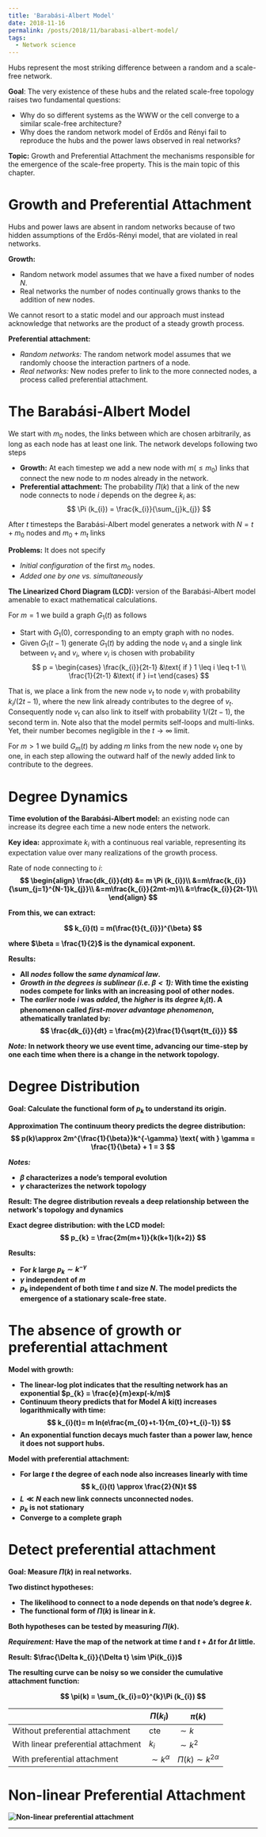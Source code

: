 ```yaml
---
title: 'Barabási-Albert Model'
date: 2018-11-16
permalink: /posts/2018/11/barabasi-albert-model/
tags:
  - Network science
---
```


Hubs represent the most striking difference between a random and a scale-free network.

<b>Goal</b>: The very existence of these hubs and the related scale-free topology raises two fundamental questions:

- Why do so different systems as the WWW or the cell converge to a similar scale-free architecture?
- Why does the random network model of Erdős and Rényi fail to reproduce the hubs and the power laws observed in real networks?

<b>Topic:</b> Growth and Preferential Attachment the mechanisms responsible for the emergence of the scale-free property. This is the main topic of this chapter.

# Growth and Preferential Attachment

Hubs and power laws are absent in random networks because of two hidden assumptions of the Erdős-Rényi model, that are violated in real networks.

<b>Growth:</b>
- Random network model assumes that we have a fixed number of nodes $N$.
- Real networks the number of nodes continually grows thanks to the addition of new nodes.

We cannot resort to a static model and our approach must instead acknowledge that networks are the product of a steady growth process.

<b>Preferential attachment:</b>
- <i>Random networks:</i> The random network model assumes that we randomly choose the interaction partners of a node.
- <i>Real networks:</i> New nodes prefer to link to the more connected nodes, a process called preferential attachment.

# The Barabási-Albert Model

We start with $m_{0}$ nodes, the links between which are chosen arbitrarily, as long as each node has at least one link. The network develops following two steps

- <b>Growth:</b> At each timestep we add a new node with $m (\leq m_{0})$ links that connect the new node to $m$ nodes already in the network.
- <b>Preferential attachment:</b> The probability $\Pi (k)$ that a link of the new node connects to node $i$ depends on the degree $k_{i}$ as:
$$ \Pi (k_{i}) = \frac{k_{i}}{\sum_{j}k_{j}} $$

After $t$ timesteps the Barabási-Albert model generates a network with $N = t + m_{0}$ nodes and $m_{0} + m_{t}$ links

<b>Problems:</b> It does not specify
- <i>Initial configuration</i> of the first $m_{0}$ nodes.
- <i>Added one by one vs. simultaneously</i>

<b>The Linearized Chord Diagram (LCD): </b> version of the Barabási-Albert model amenable to exact mathematical calculations.

For $m=1$ we build a graph $G_{1}(t)$ as follows
- Start with $G_{1}(0)$, corresponding to an empty graph with no nodes.
- Given $G_{1}(t-1)$ generate $G_{1}(t)$ by adding the node $v_{t}$ and a single link between $v_{t}$ and $v_{i}$, where $v_{i}$ is chosen with probability
$$
p =
\begin{cases}
\frac{k_{i}}{2t-1} &\text{ if } 1 \leq i \leq t-1 \\
\frac{1}{2t-1} &\text{ if } i=t
\end{cases}
$$

That is, we place a link from the new node $v_{t}$ to node $v_{i}$ with probability $k_{i}/(2t-1)$, where the new link already contributes to the degree of $v_{t}$. Consequently node $v_{t}$ can also link to itself with probability $1/(2t - 1)$, the second term in. Note also that the model permits self-loops and multi-links. Yet, their number becomes negligible in the $t→∞$ limit.

For $m > 1$ we build $G_{m}(t)$ by adding $m$ links from the new node $v_{t}$ one by one, in each step allowing the outward half of the newly added link to contribute to the degrees.

# Degree Dynamics

<b>Time evolution of the Barabási-Albert model:</b> an existing node can increase its degree each time a new node enters the network.

<b>Key idea:</b> approximate $k_{i}$ with a continuous real variable, representing its expectation value over many realizations of the growth process.

</b>Rate of node connecting to $i$:<b>
$$
\begin{align}
\frac{dk_{i}}{dt} &= m \Pi (k_{i})\\
&=m\frac{k_{i}}{\sum_{j=1}^{N-1}k_{j}}\\
&=m\frac{k_{i}}{2mt-m}\\
&=\frac{k_{i}}{2t-1}\\
\end{align}
$$

From this, we can extract:

$$
k_{i}(t) = m(\frac{t}{t_{i}})^{\beta}
$$

where $\beta = \frac{1}{2}$ is the dynamical exponent.

<b>Results:</b>
- All <i>nodes</i> follow the <i>same dynamical law</i>.
- <i>Growth in the degrees is sublinear (i.e. $\beta < 1$):</i> With time the existing nodes compete for links with an increasing pool of other nodes.
- The <i>earlier</i> node $i$ was <i>added</i>, the <i>higher</i> is its <i>degree</i> $k_{i}(t)$. A phenomenon called <i>first-mover advantage phenomenon</i>, athematically tranlated by:
$$
\frac{dk_{i}}{dt} = \frac{m}{2}\frac{1}{\sqrt{tt_{i}}}
$$

<i>Note:</i> In network theory we use event time, advancing our time-step by one each time when there is a change in the network topology.

# Degree Distribution

<b>Goal:</b> Calculate the functional form of $p_{k}$ to understand its origin.

<b>Approximation</b> The continuum theory predicts the degree distribution:
$$
p(k)\approx 2m^{\frac{1}{\beta}}k^{-\gamma} \text{ with } \gamma = \frac{1}{\beta} + 1 = 3
$$

<i>Notes:</i>
- $\beta$ characterizes a node’s temporal evolution
- $\gamma$ characterizes the network topology

<b>Result:</b> The degree distribution reveals a deep relationship between the network's topology and dynamics

<b>Exact degree distribution:</b> with the LCD model:
$$
p_{k} = \frac{2m(m+1)}{k(k+1)(k+2)}
$$

<b>Results:</b>
- For $k$ large $p_{k}\sim k^{-\gamma}$
- $\gamma$ independent of $m$
- $p_{k}$ independent of both time $t$ and size $N$. The model predicts the emergence of a stationary scale-free state.

# The absence of growth or preferential attachment

<b>Model with growth:</b>
- The linear-log plot indicates that the resulting network has an exponential $p_{k} = \frac{e}{m}exp(-k/m)$
- Continuum theory predicts that for Model A ki(t) increases logarithmically with time:
$$
k_{i}(t)= m ln(e\frac{m_{0}+t-1}{m_{0}+t_{i}-1})
$$
- An exponential function decays much faster than a power law, hence it does not support hubs.

<b>Model with preferential attachment:</b>
- For large $t$ the degree of each node also increases linearly with time
$$
k_{i}(t) \approx \frac{2}{N}t
$$
- $L ≪ N$ each new link connects unconnected nodes.
- $p_{k}$ is not stationary
- Converge to a complete graph

# Detect preferential attachment

<b>Goal:</b> Measure $\Pi(k)$ in real networks.

<b>Two distinct hypotheses:</b>
- The likelihood to connect to a node depends on that node’s degree $k$.
- The functional form of $\Pi(k)$ is linear in $k$.

Both hypotheses can be tested by measuring $\Pi(k)$.

<i>Requirement:</i> Have the map of the network at time $t$ and $t + \Delta t$ for $\Delta t$ little.

<b>Result:</b> $\frac{\Delta k_{i}}{\Delta t} \sim \Pi(k_{i})$

The resulting curve can be noisy so we consider the cumulative attachment function:

$$
\pi(k) = \sum_{k_{i}=0}^{k}\Pi (k_{i})
$$

|                                     | $\Pi(k_{i})$      | $\pi(k)$                  |
|-------------------------------------|-------------------|---------------------------|
| Without preferential attachment     | cte               | $\sim k$                  |
| With linear preferential attachment | $k_{i}$           | $\sim k^{2}$              |
| With preferential attachment        | $\sim k^{\alpha}$ | $\Pi(k) \sim k^{2\alpha}$ |

# Non-linear Preferential Attachment

![Non-linear preferential attachment](http://networksciencebook.com/images/ch-05/figure-5-12.jpg)


------

